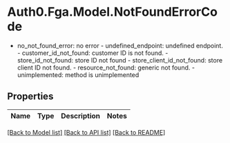 # Auth0.Fga.Model.NotFoundErrorCode
- no_not_found_error: no error  - undefined_endpoint: undefined endpoint.  - customer_id_not_found: customer ID is not found.  - store_id_not_found: store ID not found  - store_client_id_not_found: store client ID not found.  - resource_not_found: generic not found.  - unimplemented: method is unimplemented

## Properties

Name | Type | Description | Notes
------------ | ------------- | ------------- | -------------

[[Back to Model list]](../README.md#models) [[Back to API list]](../README.md#api-endpoints) [[Back to README]](../README.md)

